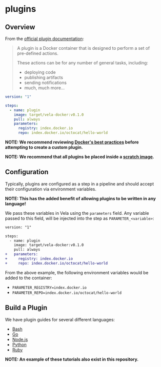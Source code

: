 # plugins

## Overview

From the [official plugin documentation](https://go-vela.github.io/docs/plugins/overview/):

> A plugin is a Docker container that is designed to perform a set of pre-defined actions.
>
> These actions can be for any number of general tasks, including:
>
> * deploying code
> * publishing artifacts
> * sending notifications
> * much, much more…

```yaml
version: "1"

steps:
  - name: plugin
    image: target/vela-docker:v0.1.0
    pull: always
    parameters:
      registry: index.docker.io
      repo: index.docker.io/octocat/hello-world
```

**NOTE: We recommend reviewing [Docker's best practices](https://docs.docker.com/develop/develop-images/dockerfile_best-practices/) before attempting to create a custom plugin.**

**NOTE: We recommend that all plugins be placed inside a [scratch image](https://hub.docker.com/_/scratch).**

## Configuration

Typically, plugins are configured as a step in a pipeline and should accept their configuration via environment variables.

**NOTE: This has the added benefit of allowing plugins to be written in any language!**

We pass these variables in Vela using the `parameters` field. Any variable passed to this field, will be injected into the step as `PARAMETER_<variable>`:

```diff
version: "1"

steps:
  - name: plugin
    image: target/vela-docker:v0.1.0
    pull: always
+   parameters:
+     registry: index.docker.io
+     repo: index.docker.io/octocat/hello-world
```

From the above example, the following environment variables would be added to the container:

* `PARAMETER_REGISTRY=index.docker.io`
* `PARAMETER_REPO=index.docker.io/octocat/hello-world`

## Build a Plugin

We have plugin guides for several different languages:

* [Bash](https://go-vela.github.io/docs/plugins/tutorials/bash/)
* [Go](https://go-vela.github.io/docs/plugins/tutorials/go/)
* [Node.js](https://go-vela.github.io/docs/plugins/tutorials/node/)
* [Python](https://go-vela.github.io/docs/plugins/tutorials/python/)
* [Ruby](https://go-vela.github.io/docs/plugins/tutorials/ruby/)

**NOTE: An example of these tutorials also exist in this repository.**
